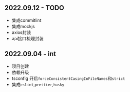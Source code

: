 
## 2022.09.12 - TODO
-   集成commitlint
-   集成mockjs
-   axios封装
-   api接口梳理封装
## 2022.09.04 - int
-   项目创建
-   依赖升级
-   tsconfig 开启`forceConsistentCasingInFileNames`和`strict`
-   集成`eslint`,`prettier`,`husky`

